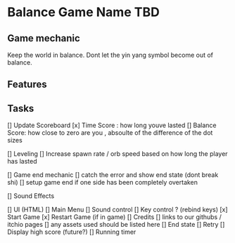 # Balance Game Name TBD



## Game mechanic

Keep the world in balance. Dont let the yin yang symbol become out of balance.

## Features

## Tasks

[] Update Scoreboard
    [x] Time Score : how long youve lasted
    [] Balance Score: how close to zero are you , absoulte of the difference of the dot sizes

[] Leveling
    [] Increase spawn rate / orb speed based on how long the player has lasted

[] Game end mechanic
    [] catch the error and show end state (dont break shi)
    [] setup game end if one side has been completely overtaken

[] Sound Effects

[] UI (HTML)
    [] Main Menu
        [] Sound control
        [] Key control ? (rebind keys)
        [x] Start Game
        [x] Restart Game (if in game)
        [] Credits
            [] links to our githubs / itchio pages
            [] any assets used should be listed here
    [] End state
        [] Retry
        [] Display high score (future?)
    [] Running timer
